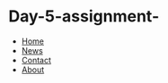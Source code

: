 # Day-5-assignment-
<html>
<head>
  <title>Navigation bar</title>
  <body>
    <ul>
  <li><a href="default.asp">Home</a></li>
  <li><a href="news.asp">News</a></li>
  <li><a href="contact.asp">Contact</a></li>
  <li><a href="about.asp">About</a></li>
</ul>
    </body>
  </head>
  </html>
